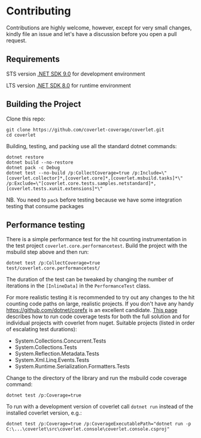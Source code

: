 # Contributing

Contributions are highly welcome, however, except for very small changes, kindly file an issue and let's have a discussion before you open a pull request.

## Requirements

STS version [.NET SDK 9.0](https://dotnet.microsoft.com/en-us/download/dotnet/9.0) for development environment

LTS version [.NET SDK 8.0](https://dotnet.microsoft.com/en-us/download/dotnet/8.0) for runtime environment

## Building the Project

Clone this repo:

    git clone https://github.com/coverlet-coverage/coverlet.git
    cd coverlet

Building, testing, and packing use all the standard dotnet commands:

    dotnet restore
    dotnet build --no-restore
    dotnet pack -c Debug
    dotnet test --no-build /p:CollectCoverage=true /p:Include=\"[coverlet.collector]*,[coverlet.core]*,[coverlet.msbuild.tasks]*\" /p:Exclude=\"[coverlet.core.tests.samples.netstandard]*,[coverlet.tests.xunit.extensions]*\"

NB. You need to `pack` before testing because we have some integration testing that consume packages

## Performance testing

There is a simple performance test for the hit counting instrumentation in the test project `coverlet.core.performancetest`.  Build the project with the msbuild step above and then run:

    dotnet test /p:CollectCoverage=true test/coverlet.core.performancetest/

The duration of the test can be tweaked by changing the number of iterations in the `[InlineData]` in the `PerformanceTest` class.

For more realistic testing it is recommended to try out any changes to the hit counting code paths on large, realistic projects.  If you don't have any handy https://github.com/dotnet/corefx is an excellent candidate.  [This page](https://github.com/dotnet/corefx/blob/master/Documentation/building/code-coverage.md) describes how to run code coverage tests for both the full solution and for individual projects with coverlet from nuget. Suitable projects (listed in order of escalating test durations):

* System.Collections.Concurrent.Tests
* System.Collections.Tests
* System.Reflection.Metadata.Tests
* System.Xml.Linq.Events.Tests
* System.Runtime.Serialization.Formatters.Tests

Change to the directory of the library and run the msbuild code coverage command:

    dotnet test /p:Coverage=true

To run with a development version of coverlet call `dotnet run` instead of the installed coverlet version, e.g.:

    dotnet test /p:Coverage=true /p:CoverageExecutablePath="dotnet run -p C:\...\coverlet\src\coverlet.console\coverlet.console.csproj"
